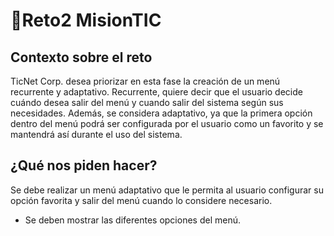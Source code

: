 # 🚀Reto2 MisionTIC
## Contexto sobre el reto
TicNet Corp. desea priorizar en esta fase la creación de un menú recurrente y adaptativo. Recurrente, quiere decir que el usuario decide cuándo desea salir del menú y cuando salir del sistema según sus necesidades. Además, se considera adaptativo, ya que la primera opción dentro del menú podrá ser configurada por el usuario como un favorito y se mantendrá así durante el uso del sistema.
## ¿Qué nos piden hacer?
Se debe realizar un menú adaptativo que le permita al usuario configurar su opción favorita y salir del menú cuando lo considere necesario.
- Se deben mostrar las diferentes opciones del menú.

